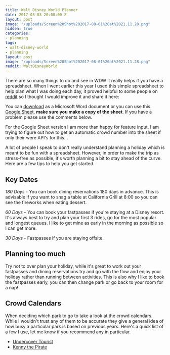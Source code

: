```yaml
---
title: Walt Disney World Planner
date: 2017-08-03 20:00:00 Z
layout: post
image: "/uploads/Screen%20Shot%202017-08-01%20at%2021.11.28.png"
hidden: true
categories:
- planning
tags:
- walt-disney-world
- planning
layout: post
image: "/uploads/Screen%20Shot%202017-08-01%20at%2021.11.28.png"
reddit: WaltDisneyWorld
---
```


There are so many things to do and see in WDW it really helps if you have a spreadsheet. When I went earlier this year I used this simple spreadsheet to help plan what I was doing each day, it proved helpful to some people on [reddit](https://www.reddit.com/r/WaltDisneyWorld/comments/5w9ece/my_plan_please_critique/) so I thought I would improve it and share it here:

You can [download](/uploads/WDW%20Planner.xlsx) as a Microsoft Word document or you can use this [Google Sheet](https://docs.google.com/spreadsheets/d/1xJatljQCeNZ2_tQ-VbbrIqIMEUmNKhlbyY9w9YBhQV8/edit?usp=sharing), **make sure you make a copy of the sheet**. If you have a problem please use the comments below.

For the Google Sheet version I am more than happy for feature input. I am trying to figure out how to get an automatic crowd number into the sheet if only their were API's for this...

A lot of people I speak to don't really understand planning a holiday which is meant to be fun with a spreadsheet. However, in order to make the trip as stress-free as possible, it's worth planning a bit to stay ahead of the curve. Here are a few tips to help you get started.

## Key Dates

*180 Days* - You can book dining reservations 180 days in advance. This is advisable if you want to snag a table at California Grill at 8:00 so you can see the fireworks when eating dessert.

*60 Days* - You can book your fastpasses if you're staying at a Disney resort. It's always best to try and plan your first 3 rides, go for the most popular and longest queues. I like to get mine as early in the morning as possible so I can get more. 

*30 Days* - Fastpasses if you are staying offsite.

## Planning too much

Try not to over plan your holiday, while it's great to work out your fastpasses and dining reservations try and go with the flow and enjoy your holiday rather than running between activities. This is also why I like to book the fastpasses early, you can then change park or go back to your room for a nap!

## Crowd Calendars

When deciding which park to go to take a look at the crowd calendars. While I wouldn't trust any of them to be accurate they give a general idea of how busy a particular park is based on previous years. Here's a quick list of a few I use, let me know if you recommend any in particular.

- [Undercover Tourist](https://www.undercovertourist.com/orlando/crowd-calendar/)
- [Kenny the Pirate](http://www.kennythepirate.com/crowd-calendars/)



